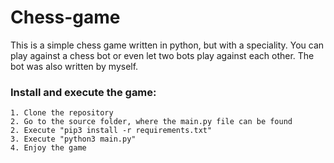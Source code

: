 # Chess-game

This is a simple chess game written in python, but with a speciality.
You can play against a chess bot or even let two bots play against each
other. The bot was also written by myself.

### Install and execute the game:

    1. Clone the repository
    2. Go to the source folder, where the main.py file can be found
    2. Execute "pip3 install -r requirements.txt"
    3. Execute "python3 main.py"
    4. Enjoy the game
